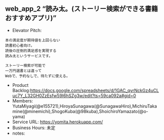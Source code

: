 ## web_app_2 “読み太。(ストーリー検索ができる書籍おすすめアプリ)”
* Elevator Pitch:
```
本の満足度が期待値を上回らない
読書初心者向け。
読後の圧倒的満足感を実現する
読み太というサービスです。

ストーリー検索が可能で
一万円選書とは違って
Webで、予約なしで、待たずに使える。
```
* Product Backlog:https://docs.google.com/spreadsheets/d/1GAC_qyrNckGz4uCLuc7Y_L32GH0ZzEsfw59I6hSZg3w/edit?ts=59ca092a#gid=0
* Members: YutaMiyagi(@e155721),HiroyaSunagawa(@SunagawaHiro),MichiruTakamine(@minemichi),ShogoKuba(@98kuba),ShoichiroYamazato(@o-yama)
* Service URL: https://yomita.herokuapp.com/
* Business Hours: 未定
* notes:
